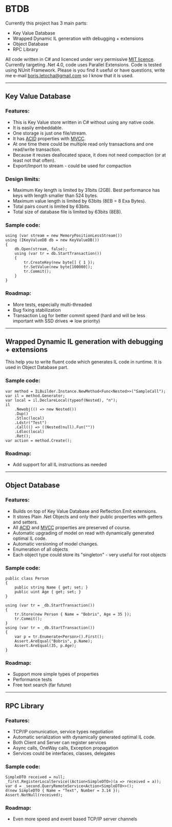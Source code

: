 # BTDB

Currently this project has 3 main parts:

* Key Value Database
* Wrapped Dynamic IL generation with debugging + extensions
* Object Database
* RPC Library

All code written in C# and licenced under very permissive [MIT licence](http://www.opensource.org/licenses/mit-license.html). Currently targeting .Net 4.0, code uses Parallel Extensions. Code is tested using NUnit Framework.
Please is you find it useful or have questions, write me e-mail <boris.letocha@gmail.com> so I know that it is used.

---
## Key Value Database

### Features:

* This is Key Value store written in C# without using any native code.
* It is easily embeddable. 
* One storage is just one file/stream.
* It has [ACID] properties with [MVCC].
* At one time there could be multiple read only transactions and one read/write transaction.
* Because it reuses deallocated space, it does not need compaction (or at least not that often).
* Export/Import to stream - could be used for compaction

### Design limits:

* Maximum Key length is limited by 31bits (2GB). Best performance has keys with length smaller than 524 bytes.
* Maximum value length is limited by 63bits (8EB = 8 Exa Bytes).
* Total pairs count is limited by 63bits.
* Total size of database file is limited by 63bits (8EB).

### Sample code:

    using (var stream = new MemoryPositionLessStream())
    using (IKeyValueDB db = new KeyValueDB())
    {
        db.Open(stream, false);
        using (var tr = db.StartTransaction())
        {
            tr.CreateKey(new byte[] { 1 });
            tr.SetValue(new byte[100000]);
            tr.Commit();
        }
    }

### Roadmap:

* More tests, especially multi-threaded
* Bug fixing stabilization
* Transaction Log for better commit speed (hard and will be less important with SSD drives => low priority)

---
## Wrapped Dynamic IL generation with debugging + extensions

This help you to write fluent code which generates IL code in runtime. It is used in Object Database part.

### Sample code:

    var method = ILBuilder.Instance.NewMethod<Func<Nested>>("SampleCall");
    var il = method.Generator;
    var local = il.DeclareLocal(typeof(Nested), "n");
    il
        .Newobj(() => new Nested())
        .Dup()
        .Stloc(local)
        .Ldstr("Test")
        .Call(() => ((Nested)null).Fun(""))
        .Ldloc(local)
        .Ret();
    var action = method.Create();

### Roadmap:

* Add support for all IL instructions as needed

---
## Object Database

### Features:

* Builds on top of Key Value Database and Reflection.Emit extensions.
* It stores Plain .Net Objects and only their public properties with getters and setters.
* All [ACID] and [MVCC] properties are preserved of course.
* Automatic upgrading of model on read with dynamically generated optimal IL code.
* Automatic versioning of model changes.
* Enumeration of all objects
* Each object type could store its "singleton" - very useful for root objects

### Sample code:

    public class Person
    {
        public string Name { get; set; }
        public uint Age { get; set; }
    }

    using (var tr = _db.StartTransaction())
    {
        tr.Store(new Person { Name = "Bobris", Age = 35 });
        tr.Commit();
    }
    using (var tr = _db.StartTransaction())
    {
        var p = tr.Enumerate<Person>().First();
        Assert.AreEqual("Bobris", p.Name);
        Assert.AreEqual(35, p.Age);
    }

### Roadmap:

* Support more simple types of properties
* Performance tests
* Free text search (far future)

---
## RPC Library

### Features:

* TCP/IP comunication, service types negotiation
* Automatic serialization with dynamically generated optimal IL code.
* Both Client and Server can register services
* Async calls, OneWay calls, Exception propagation
* Services could be interfaces, classes, delegates

### Sample code:

    SimpleDTO received = null;
    _first.RegisterLocalService((Action<SimpleDTO>)(a => received = a));
    var d = _second.QueryRemoteService<Action<SimpleDTO>>();
    d(new SimpleDTO { Name = "Text", Number = 3.14 });
    Assert.NotNull(received);

### Roadmap:

* Even more speed and event based TCP/IP server channels

[ACID]:http://en.wikipedia.org/wiki/ACID
[MVCC]:http://en.wikipedia.org/wiki/Multiversion_concurrency_control
